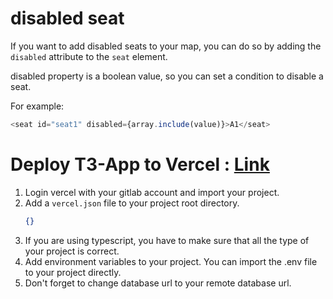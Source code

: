 # disabled seat
If you want to add disabled seats to your map, you can do so by adding the `disabled` attribute to the `seat` element. 

disabled property is a boolean value, so you can set a condition to disable a seat. 

For example:
```js
<seat id="seat1" disabled={array.include(value)}>A1</seat>
```
# Deploy T3-App to Vercel : [Link](https://create.t3.gg/en/deployment/vercel)
1. Login vercel with your gitlab account and import your project.
2. Add a `vercel.json` file to your project root directory. 
    ```json
    {}
    ```
3. If you are using typescript, you have to make sure that all the type of your project is correct.
4. Add environment variables to your project. You can import the .env file to your project directly.
5. Don't forget to change database url to your remote database url.